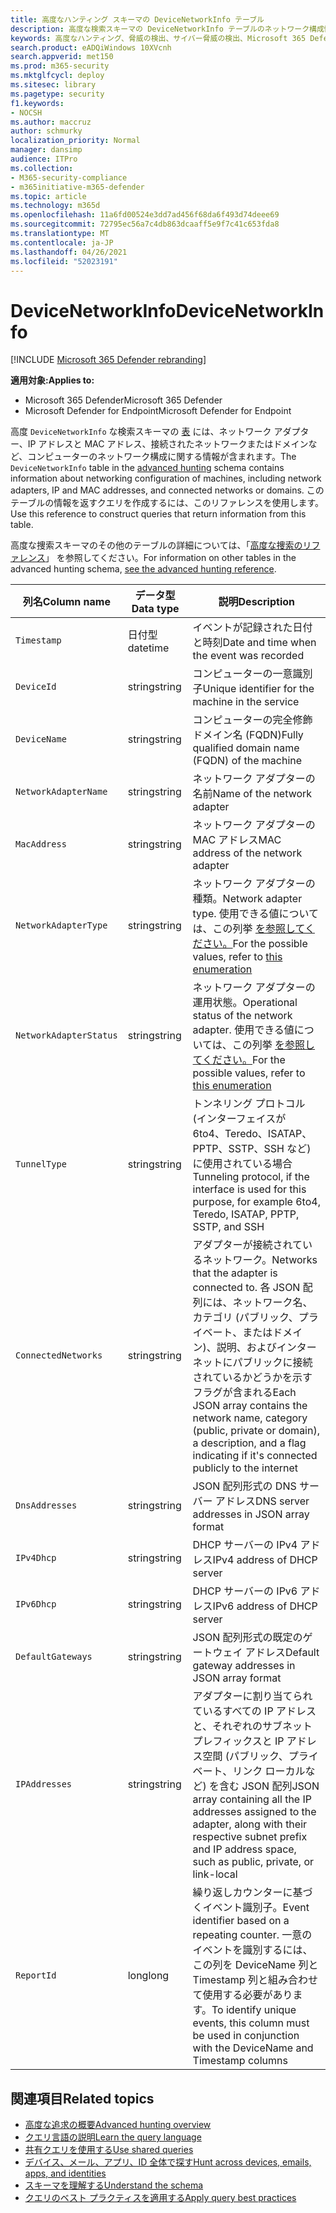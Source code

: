 ```yaml
---
title: 高度なハンティング スキーマの DeviceNetworkInfo テーブル
description: 高度な検索スキーマの DeviceNetworkInfo テーブルのネットワーク構成情報について説明します。
keywords: 高度なハンティング、脅威の検出、サイバー脅威の検出、Microsoft 365 Defender、microsoft 365、m365、検索、クエリ、テレメトリ、スキーマ参照、kusto、table、column、data type、description、machinenetworkinfo、DeviceNetworkInfo、デバイス、コンピューター、mac、ip、アダプター、dns、dhcp、ゲートウェイ、トンネル
search.product: eADQiWindows 10XVcnh
search.appverid: met150
ms.prod: m365-security
ms.mktglfcycl: deploy
ms.sitesec: library
ms.pagetype: security
f1.keywords:
- NOCSH
ms.author: maccruz
author: schmurky
localization_priority: Normal
manager: dansimp
audience: ITPro
ms.collection:
- M365-security-compliance
- m365initiative-m365-defender
ms.topic: article
ms.technology: m365d
ms.openlocfilehash: 11a6fd00524e3dd7ad456f68da6f493d74deee69
ms.sourcegitcommit: 72795ec56a7c4db863dcaaff5e9f7c41c653fda8
ms.translationtype: MT
ms.contentlocale: ja-JP
ms.lasthandoff: 04/26/2021
ms.locfileid: "52023191"
---
```

# <a name="devicenetworkinfo"></a><span data-ttu-id="200a3-104">DeviceNetworkInfo</span><span class="sxs-lookup"><span data-stu-id="200a3-104">DeviceNetworkInfo</span></span>

[!INCLUDE [Microsoft 365 Defender rebranding](../includes/microsoft-defender.md)]


<span data-ttu-id="200a3-105">**適用対象:**</span><span class="sxs-lookup"><span data-stu-id="200a3-105">**Applies to:**</span></span>
- <span data-ttu-id="200a3-106">Microsoft 365 Defender</span><span class="sxs-lookup"><span data-stu-id="200a3-106">Microsoft 365 Defender</span></span>
- <span data-ttu-id="200a3-107">Microsoft Defender for Endpoint</span><span class="sxs-lookup"><span data-stu-id="200a3-107">Microsoft Defender for Endpoint</span></span>



<span data-ttu-id="200a3-108">高度 `DeviceNetworkInfo` な検索スキーマの [表](advanced-hunting-overview.md) には、ネットワーク アダプター、IP アドレスと MAC アドレス、接続されたネットワークまたはドメインなど、コンピューターのネットワーク構成に関する情報が含まれます。</span><span class="sxs-lookup"><span data-stu-id="200a3-108">The `DeviceNetworkInfo` table in the [advanced hunting](advanced-hunting-overview.md) schema contains information about networking configuration of machines, including network adapters, IP and MAC addresses, and connected networks or domains.</span></span> <span data-ttu-id="200a3-109">このテーブルの情報を返すクエリを作成するには、このリファレンスを使用します。</span><span class="sxs-lookup"><span data-stu-id="200a3-109">Use this reference to construct queries that return information from this table.</span></span>

<span data-ttu-id="200a3-110">高度な捜索スキーマのその他のテーブルの詳細については、「[高度な捜索のリファレンス](advanced-hunting-schema-tables.md)」 を参照してください。</span><span class="sxs-lookup"><span data-stu-id="200a3-110">For information on other tables in the advanced hunting schema, [see the advanced hunting reference](advanced-hunting-schema-tables.md).</span></span>

| <span data-ttu-id="200a3-111">列名</span><span class="sxs-lookup"><span data-stu-id="200a3-111">Column name</span></span> | <span data-ttu-id="200a3-112">データ型</span><span class="sxs-lookup"><span data-stu-id="200a3-112">Data type</span></span> | <span data-ttu-id="200a3-113">説明</span><span class="sxs-lookup"><span data-stu-id="200a3-113">Description</span></span> |
|-------------|-----------|-------------|
| `Timestamp` | <span data-ttu-id="200a3-114">日付型</span><span class="sxs-lookup"><span data-stu-id="200a3-114">datetime</span></span> | <span data-ttu-id="200a3-115">イベントが記録された日付と時刻</span><span class="sxs-lookup"><span data-stu-id="200a3-115">Date and time when the event was recorded</span></span> |
| `DeviceId` | <span data-ttu-id="200a3-116">string</span><span class="sxs-lookup"><span data-stu-id="200a3-116">string</span></span> | <span data-ttu-id="200a3-117">コンピューターの一意識別子</span><span class="sxs-lookup"><span data-stu-id="200a3-117">Unique identifier for the machine in the service</span></span> |
| `DeviceName` | <span data-ttu-id="200a3-118">string</span><span class="sxs-lookup"><span data-stu-id="200a3-118">string</span></span> | <span data-ttu-id="200a3-119">コンピューターの完全修飾ドメイン名 (FQDN)</span><span class="sxs-lookup"><span data-stu-id="200a3-119">Fully qualified domain name (FQDN) of the machine</span></span> |
| `NetworkAdapterName` | <span data-ttu-id="200a3-120">string</span><span class="sxs-lookup"><span data-stu-id="200a3-120">string</span></span> | <span data-ttu-id="200a3-121">ネットワーク アダプターの名前</span><span class="sxs-lookup"><span data-stu-id="200a3-121">Name of the network adapter</span></span> |
| `MacAddress` | <span data-ttu-id="200a3-122">string</span><span class="sxs-lookup"><span data-stu-id="200a3-122">string</span></span> | <span data-ttu-id="200a3-123">ネットワーク アダプターの MAC アドレス</span><span class="sxs-lookup"><span data-stu-id="200a3-123">MAC address of the network adapter</span></span> |
| `NetworkAdapterType` | <span data-ttu-id="200a3-124">string</span><span class="sxs-lookup"><span data-stu-id="200a3-124">string</span></span> | <span data-ttu-id="200a3-125">ネットワーク アダプターの種類。</span><span class="sxs-lookup"><span data-stu-id="200a3-125">Network adapter type.</span></span> <span data-ttu-id="200a3-126">使用できる値については、この列挙 [を参照してください。](/dotnet/api/system.net.networkinformation.networkinterfacetype)</span><span class="sxs-lookup"><span data-stu-id="200a3-126">For the possible values, refer to [this enumeration](/dotnet/api/system.net.networkinformation.networkinterfacetype)</span></span> |
| `NetworkAdapterStatus` | <span data-ttu-id="200a3-127">string</span><span class="sxs-lookup"><span data-stu-id="200a3-127">string</span></span> | <span data-ttu-id="200a3-128">ネットワーク アダプターの運用状態。</span><span class="sxs-lookup"><span data-stu-id="200a3-128">Operational status of the network adapter.</span></span> <span data-ttu-id="200a3-129">使用できる値については、この列挙 [を参照してください。](/dotnet/api/system.net.networkinformation.operationalstatus)</span><span class="sxs-lookup"><span data-stu-id="200a3-129">For the possible values, refer to [this enumeration](/dotnet/api/system.net.networkinformation.operationalstatus)</span></span> |
| `TunnelType` | <span data-ttu-id="200a3-130">string</span><span class="sxs-lookup"><span data-stu-id="200a3-130">string</span></span> | <span data-ttu-id="200a3-131">トンネリング プロトコル (インターフェイスが 6to4、Teredo、ISATAP、PPTP、SSTP、SSH など) に使用されている場合</span><span class="sxs-lookup"><span data-stu-id="200a3-131">Tunneling protocol, if the interface is used for this purpose, for example 6to4, Teredo, ISATAP, PPTP, SSTP, and SSH</span></span> |
| `ConnectedNetworks` | <span data-ttu-id="200a3-132">string</span><span class="sxs-lookup"><span data-stu-id="200a3-132">string</span></span> | <span data-ttu-id="200a3-133">アダプターが接続されているネットワーク。</span><span class="sxs-lookup"><span data-stu-id="200a3-133">Networks that the adapter is connected to.</span></span> <span data-ttu-id="200a3-134">各 JSON 配列には、ネットワーク名、カテゴリ (パブリック、プライベート、またはドメイン)、説明、およびインターネットにパブリックに接続されているかどうかを示すフラグが含まれる</span><span class="sxs-lookup"><span data-stu-id="200a3-134">Each JSON array contains the network name, category (public, private or domain), a description, and a flag indicating if it's connected publicly to the internet</span></span> |
| `DnsAddresses` | <span data-ttu-id="200a3-135">string</span><span class="sxs-lookup"><span data-stu-id="200a3-135">string</span></span> | <span data-ttu-id="200a3-136">JSON 配列形式の DNS サーバー アドレス</span><span class="sxs-lookup"><span data-stu-id="200a3-136">DNS server addresses in JSON array format</span></span> |
| `IPv4Dhcp` | <span data-ttu-id="200a3-137">string</span><span class="sxs-lookup"><span data-stu-id="200a3-137">string</span></span> | <span data-ttu-id="200a3-138">DHCP サーバーの IPv4 アドレス</span><span class="sxs-lookup"><span data-stu-id="200a3-138">IPv4 address of DHCP server</span></span> |
| `IPv6Dhcp` | <span data-ttu-id="200a3-139">string</span><span class="sxs-lookup"><span data-stu-id="200a3-139">string</span></span> | <span data-ttu-id="200a3-140">DHCP サーバーの IPv6 アドレス</span><span class="sxs-lookup"><span data-stu-id="200a3-140">IPv6 address of DHCP server</span></span> |
| `DefaultGateways` | <span data-ttu-id="200a3-141">string</span><span class="sxs-lookup"><span data-stu-id="200a3-141">string</span></span> | <span data-ttu-id="200a3-142">JSON 配列形式の既定のゲートウェイ アドレス</span><span class="sxs-lookup"><span data-stu-id="200a3-142">Default gateway addresses in JSON array format</span></span> |
| `IPAddresses` | <span data-ttu-id="200a3-143">string</span><span class="sxs-lookup"><span data-stu-id="200a3-143">string</span></span> | <span data-ttu-id="200a3-144">アダプターに割り当てられているすべての IP アドレスと、それぞれのサブネット プレフィックスと IP アドレス空間 (パブリック、プライベート、リンク ローカルなど) を含む JSON 配列</span><span class="sxs-lookup"><span data-stu-id="200a3-144">JSON array containing all the IP addresses assigned to the adapter, along with their respective subnet prefix and IP address space, such as public, private, or link-local</span></span> |
| `ReportId` | <span data-ttu-id="200a3-145">long</span><span class="sxs-lookup"><span data-stu-id="200a3-145">long</span></span> | <span data-ttu-id="200a3-146">繰り返しカウンターに基づくイベント識別子。</span><span class="sxs-lookup"><span data-stu-id="200a3-146">Event identifier based on a repeating counter.</span></span> <span data-ttu-id="200a3-147">一意のイベントを識別するには、この列を DeviceName 列と Timestamp 列と組み合わせて使用する必要があります。</span><span class="sxs-lookup"><span data-stu-id="200a3-147">To identify unique events, this column must be used in conjunction with the DeviceName and Timestamp columns</span></span> |

## <a name="related-topics"></a><span data-ttu-id="200a3-148">関連項目</span><span class="sxs-lookup"><span data-stu-id="200a3-148">Related topics</span></span>
- [<span data-ttu-id="200a3-149">高度な追求の概要</span><span class="sxs-lookup"><span data-stu-id="200a3-149">Advanced hunting overview</span></span>](advanced-hunting-overview.md)
- [<span data-ttu-id="200a3-150">クエリ言語の説明</span><span class="sxs-lookup"><span data-stu-id="200a3-150">Learn the query language</span></span>](advanced-hunting-query-language.md)
- [<span data-ttu-id="200a3-151">共有クエリを使用する</span><span class="sxs-lookup"><span data-stu-id="200a3-151">Use shared queries</span></span>](advanced-hunting-shared-queries.md)
- [<span data-ttu-id="200a3-152">デバイス、メール、アプリ、ID 全体で探す</span><span class="sxs-lookup"><span data-stu-id="200a3-152">Hunt across devices, emails, apps, and identities</span></span>](advanced-hunting-query-emails-devices.md)
- [<span data-ttu-id="200a3-153">スキーマを理解する</span><span class="sxs-lookup"><span data-stu-id="200a3-153">Understand the schema</span></span>](advanced-hunting-schema-tables.md)
- [<span data-ttu-id="200a3-154">クエリのベスト プラクティスを適用する</span><span class="sxs-lookup"><span data-stu-id="200a3-154">Apply query best practices</span></span>](advanced-hunting-best-practices.md)